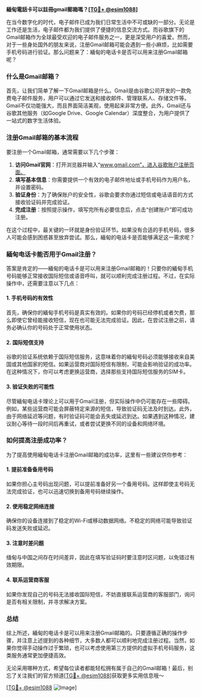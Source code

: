 **緬甸電話卡可以註冊gmail郵箱嗎？[[TG💪+ @esim1088](https://t.me/s/esim1088)]**

在当今数字化的时代，电子邮件已成为我们日常生活中不可或缺的一部分。无论是工作还是生活，电子邮件都为我们提供了便捷的信息交流方式。而谷歌旗下的Gmail邮箱作为全球最受欢迎的电子邮件服务之一，更是深受用户的喜爱。然而，对于一些身处国外的朋友来说，注册Gmail邮箱可能会遇到一些小麻烦，比如需要手机号码进行验证。那么问题来了：緬甸的电话卡是否可以用来注册Gmail邮箱呢？

### 什么是Gmail邮箱？
首先，让我们简单了解一下Gmail邮箱是什么。Gmail是由谷歌公司开发的一款免费电子邮件服务，用户可以通过它发送和接收邮件、管理联系人、存储文件等。Gmail不仅功能强大，而且界面简洁美观，使用起来非常方便。此外，Gmail还与谷歌其他服务（如Google Drive、Google Calendar）深度整合，为用户提供了一站式的数字生活体验。

### 注册Gmail邮箱的基本流程
要注册一个Gmail邮箱，通常需要以下几个步骤：
1. **访问Gmail官网**：打开浏览器并输入“www.gmail.com”，进入谷歌账户注册页面。
2. **填写基本信息**：你需要提供一个有效的电子邮件地址或手机号码作为用户名，并设置密码。
3. **验证身份**：为了确保账户的安全性，谷歌会要求你通过短信或电话语音的方式接收验证码并完成验证。
4. **完成注册**：按照提示操作，填写完所有必要信息后，点击“创建账户”即可成功注册。

在这个过程中，最关键的一环就是身份验证环节。如果没有合适的手机号码，很多人可能会感到困惑甚至放弃尝试。那么，緬甸的电话卡是否能够满足这一需求呢？

### 緬甸电话卡能否用于Gmail注册？
答案是肯定的——緬甸的电话卡是可以用来注册Gmail邮箱的！只要你的緬甸手机号码能够正常接收国际短信或语音呼叫，就可以顺利完成注册过程。不过，在实际操作中，还需要注意以下几点：

#### 1. 手机号码的有效性
首先，确保你的緬甸手机号码是真实有效的。如果你的号码已经停机或者欠费，那么即使它曾经能接收短信，现在也可能无法完成验证。因此，在尝试注册之前，请务必确认你的号码处于正常使用状态。

#### 2. 国际短信支持
谷歌的验证系统依赖于国际短信服务，这意味着你的緬甸号码必须能够接收来自美国或其他国家的短信。如果运营商对国际短信有限制，可能会影响验证的成功率。在这种情况下，你可以考虑更换运营商，选择那些支持国际短信服务的SIM卡。

#### 3. 验证失败的可能性
尽管緬甸电话卡理论上可以用于Gmail注册，但实际操作中仍可能存在一些障碍。例如，某些运营商可能会屏蔽特定来源的短信，导致验证码无法及时到达。此外，由于网络延迟等问题，有时验证码可能会丢失或延迟到达。如果遇到这种情况，建议耐心等待一段时间后再重试，或者尝试更换不同的设备和网络环境。

### 如何提高注册成功率？
为了提高使用緬甸电话卡注册Gmail邮箱的成功率，这里有一些建议供你参考：

#### 1. 提前准备备用号码
如果你担心主号码出现问题，可以提前准备好另一个备用号码。这样即使主号码无法完成验证，也可以迅速切换到备用号码继续操作。

#### 2. 使用稳定网络连接
确保你的设备连接到了稳定的Wi-Fi或移动数据网络。不稳定的网络可能导致验证码发送失败或延迟。

#### 3. 注意时差问题
缅甸与中国之间存在时间差异，因此在填写验证码时要注意时区问题，以免错过有效期限。

#### 4. 联系运营商客服
如果你发现自己的号码无法接收国际短信，不妨直接联系运营商的客服部门，询问是否有相关限制，并寻求解决方案。

### 总结
综上所述，緬甸的电话卡是可以用来注册Gmail邮箱的。只要遵循正确的操作步骤，并注意上述提到的各种细节，大多数人都可以顺利地完成注册过程。当然，如果你觉得手动操作过于繁琐，也可以考虑使用第三方提供的虚拟手机号码服务，这类服务通常更加便捷高效。

无论采用哪种方式，希望每位读者都能轻松拥有属于自己的Gmail邮箱！最后，别忘了关注我们的官方频道[[TG💪+ @esim1088](https://t.me/s/esim1088)]获取更多实用信息哦～ 

[[TG💪+ @esim1088](https://t.me/s/esim1088) ![Image](https://i.postimg.cc/4NQfJmqS/Snipaste-2025-05-13-00-14-12.png)]
